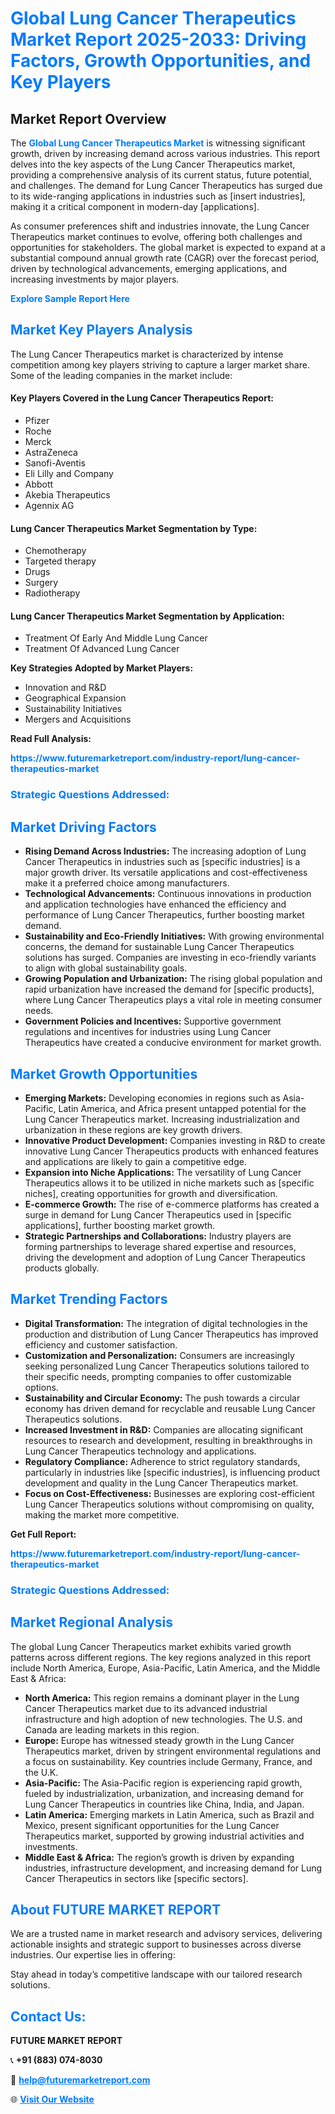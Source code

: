 <h1 style="color: #007BFF;">Global Lung Cancer Therapeutics Market Report 2025-2033: Driving Factors, Growth Opportunities, and Key Players</h1>

<section id="overview">
<h2>Market Report Overview</h2>
<p>The <a href="https://www.futuremarketreport.com/industry-report/lung-cancer-therapeutics-market" style="color: #007BFF; text-decoration: none;"><strong>Global Lung Cancer Therapeutics Market</strong></a> is witnessing significant growth, driven by increasing demand across various industries. This report delves into the key aspects of the Lung Cancer Therapeutics market, providing a comprehensive analysis of its current status, future potential, and challenges. The demand for Lung Cancer Therapeutics has surged due to its wide-ranging applications in industries such as [insert industries], making it a critical component in modern-day [applications].</p>
<p>As consumer preferences shift and industries innovate, the Lung Cancer Therapeutics market continues to evolve, offering both challenges and opportunities for stakeholders. The global market is expected to expand at a substantial compound annual growth rate (CAGR) over the forecast period, driven by technological advancements, emerging applications, and increasing investments by major players.</p>
</section>

<section id="overview">
<p><a href="https://www.futuremarketreport.com/request-sample/reportId=58302" style="color: #007BFF; text-decoration: none;"><strong>Explore Sample Report Here</strong></a></p>
</section>

<section id="key-players">
<h2 style="color: #007BFF;">Market Key Players Analysis</h2>
<p>The Lung Cancer Therapeutics market is characterized by intense competition among key players striving to capture a larger market share. Some of the leading companies in the market include:</p>
<h4>Key Players Covered in the Lung Cancer Therapeutics Report:</h4>
<ul><li>Pfizer</li><li>Roche</li><li>Merck</li><li>AstraZeneca</li><li>Sanofi-Aventis</li><li>Eli Lilly and Company</li><li>Abbott</li><li>Akebia Therapeutics</li><li>Agennix AG</li></ul>
<h4>Lung Cancer Therapeutics Market Segmentation by Type:</h4>
<ul><li>Chemotherapy</li><li>Targeted therapy</li><li>Drugs</li><li>Surgery</li><li>Radiotherapy</li></ul>

<h4>Lung Cancer Therapeutics Market Segmentation by Application:</h4>
<ul><li>Treatment Of Early And Middle Lung Cancer</li><li>Treatment Of Advanced Lung Cancer</li></ul>
<p><strong>Key Strategies Adopted by Market Players:</strong></p>
<ul>
<li>Innovation and R&D</li>
<li>Geographical Expansion</li>
<li>Sustainability Initiatives</li>
<li>Mergers and Acquisitions</li>
</ul>
</section>

<section>
<p><strong>Read Full Analysis: </strong></p><a href="https://www.futuremarketreport.com/industry-report/lung-cancer-therapeutics-market" style="color: #007BFF; text-decoration: none;"><strong>https://www.futuremarketreport.com/industry-report/lung-cancer-therapeutics-market</strong></a>
<h3 style="color: #007BFF;">Strategic Questions Addressed:</h3>
</section>

<section id="driving-factors">
<h2 style="color: #007BFF;">Market Driving Factors</h2>
<ul>
<li><strong>Rising Demand Across Industries:</strong> The increasing adoption of Lung Cancer Therapeutics in industries such as [specific industries] is a major growth driver. Its versatile applications and cost-effectiveness make it a preferred choice among manufacturers.</li>
<li><strong>Technological Advancements:</strong> Continuous innovations in production and application technologies have enhanced the efficiency and performance of Lung Cancer Therapeutics, further boosting market demand.</li>
<li><strong>Sustainability and Eco-Friendly Initiatives:</strong> With growing environmental concerns, the demand for sustainable Lung Cancer Therapeutics solutions has surged. Companies are investing in eco-friendly variants to align with global sustainability goals.</li>
<li><strong>Growing Population and Urbanization:</strong> The rising global population and rapid urbanization have increased the demand for [specific products], where Lung Cancer Therapeutics plays a vital role in meeting consumer needs.</li>
<li><strong>Government Policies and Incentives:</strong> Supportive government regulations and incentives for industries using Lung Cancer Therapeutics have created a conducive environment for market growth.</li>
</ul>
</section>

<section id="growth-opportunities">
<h2 style="color: #007BFF;">Market Growth Opportunities</h2>
<ul>
<li><strong>Emerging Markets:</strong> Developing economies in regions such as Asia-Pacific, Latin America, and Africa present untapped potential for the Lung Cancer Therapeutics market. Increasing industrialization and urbanization in these regions are key growth drivers.</li>
<li><strong>Innovative Product Development:</strong> Companies investing in R&D to create innovative Lung Cancer Therapeutics products with enhanced features and applications are likely to gain a competitive edge.</li>
<li><strong>Expansion into Niche Applications:</strong> The versatility of Lung Cancer Therapeutics allows it to be utilized in niche markets such as [specific niches], creating opportunities for growth and diversification.</li>
<li><strong>E-commerce Growth:</strong> The rise of e-commerce platforms has created a surge in demand for Lung Cancer Therapeutics used in [specific applications], further boosting market growth.</li>
<li><strong>Strategic Partnerships and Collaborations:</strong> Industry players are forming partnerships to leverage shared expertise and resources, driving the development and adoption of Lung Cancer Therapeutics products globally.</li>
</ul>
</section>

<section id="trending-factors">
<h2 style="color: #007BFF;">Market Trending Factors</h2>
<ul>
<li><strong>Digital Transformation:</strong> The integration of digital technologies in the production and distribution of Lung Cancer Therapeutics has improved efficiency and customer satisfaction.</li>
<li><strong>Customization and Personalization:</strong> Consumers are increasingly seeking personalized Lung Cancer Therapeutics solutions tailored to their specific needs, prompting companies to offer customizable options.</li>
<li><strong>Sustainability and Circular Economy:</strong> The push towards a circular economy has driven demand for recyclable and reusable Lung Cancer Therapeutics solutions.</li>
<li><strong>Increased Investment in R&D:</strong> Companies are allocating significant resources to research and development, resulting in breakthroughs in Lung Cancer Therapeutics technology and applications.</li>
<li><strong>Regulatory Compliance:</strong> Adherence to strict regulatory standards, particularly in industries like [specific industries], is influencing product development and quality in the Lung Cancer Therapeutics market.</li>
<li><strong>Focus on Cost-Effectiveness:</strong> Businesses are exploring cost-efficient Lung Cancer Therapeutics solutions without compromising on quality, making the market more competitive.</li>
</ul>
</section>

<section>
<p><strong>Get Full Report: </strong></p><a href="https://www.futuremarketreport.com/industry-report/lung-cancer-therapeutics-market" style="color: #007BFF; text-decoration: none;"><strong>https://www.futuremarketreport.com/industry-report/lung-cancer-therapeutics-market</strong></a>
<h3 style="color: #007BFF;">Strategic Questions Addressed:</h3>
</section>


<section id="regional-analysis">
<h2 style="color: #007BFF;">Market Regional Analysis</h2>
<p>The global Lung Cancer Therapeutics market exhibits varied growth patterns across different regions. The key regions analyzed in this report include North America, Europe, Asia-Pacific, Latin America, and the Middle East & Africa:</p>
<ul>
<li><strong>North America:</strong> This region remains a dominant player in the Lung Cancer Therapeutics market due to its advanced industrial infrastructure and high adoption of new technologies. The U.S. and Canada are leading markets in this region.</li>
<li><strong>Europe:</strong> Europe has witnessed steady growth in the Lung Cancer Therapeutics market, driven by stringent environmental regulations and a focus on sustainability. Key countries include Germany, France, and the U.K.</li>
<li><strong>Asia-Pacific:</strong> The Asia-Pacific region is experiencing rapid growth, fueled by industrialization, urbanization, and increasing demand for Lung Cancer Therapeutics in countries like China, India, and Japan.</li>
<li><strong>Latin America:</strong> Emerging markets in Latin America, such as Brazil and Mexico, present significant opportunities for the Lung Cancer Therapeutics market, supported by growing industrial activities and investments.</li>
<li><strong>Middle East & Africa:</strong> The region’s growth is driven by expanding industries, infrastructure development, and increasing demand for Lung Cancer Therapeutics in sectors like [specific sectors].</li>
</ul>
</section>

<footer>
<h2 style="color: #007BFF;">About FUTURE MARKET REPORT</h2>
<p>We are a trusted name in market research and advisory services, delivering actionable insights and strategic support to businesses across diverse industries. Our expertise lies in offering:</p>

<p>Stay ahead in today’s competitive landscape with our tailored research solutions.</p>

<h2 style="color: #007BFF;">Contact Us:</h2>
<p><strong>FUTURE MARKET REPORT</strong></p>
<p>📞 <strong>+91 (883) 074-8030</strong></p>
<p>📧 <strong><a href="mailto:help@futuremarketreport.com" style="color: #007BFF;">help@futuremarketreport.com</a></strong></p>
<p>🌐 <strong><a href="https://www.futuremarketreport.com/" style="color: #007BFF;">Visit Our Website</a></strong></p>
</footer>